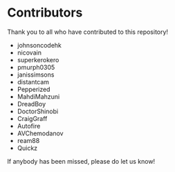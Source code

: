 # Contributors

Thank you to all who have contributed to this repository!

- johnsoncodehk
- nicovain
- superkerokero
- pmurph0305
- janissimsons
- distantcam
- Pepperized
- MahdiMahzuni
- DreadBoy
- DoctorShinobi
- CraigGraff
- Autofire
- AVChemodanov
- ream88
- Quickz

If anybody has been missed, please do let us know!